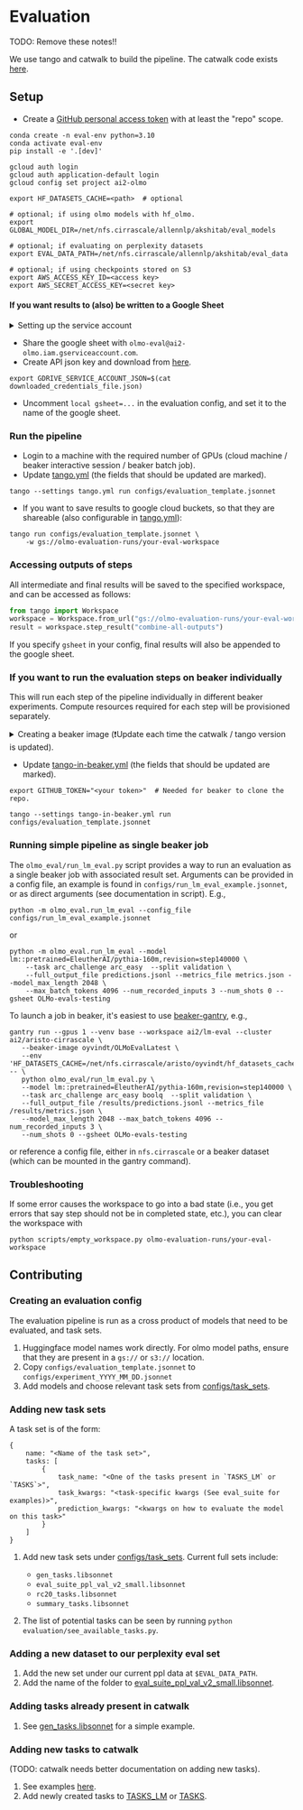 
# Evaluation

TODO: Remove these notes!!

We use tango and catwalk to build the pipeline.
The catwalk code exists [here](https://github.com/allenai/catwalk/tree/olmo-eval).


## Setup

* Create a [GitHub personal access token](https://github.com/settings/tokens/new) with at least the "repo" scope.

```commandline
conda create -n eval-env python=3.10
conda activate eval-env
pip install -e '.[dev]'
```

```commandline
gcloud auth login
gcloud auth application-default login
gcloud config set project ai2-olmo
```

```commandline
export HF_DATASETS_CACHE=<path>  # optional

# optional; if using olmo models with hf_olmo.
export GLOBAL_MODEL_DIR=/net/nfs.cirrascale/allennlp/akshitab/eval_models
 
# optional; if evaluating on perplexity datasets
export EVAL_DATA_PATH=/net/nfs.cirrascale/allennlp/akshitab/eval_data

# optional; if using checkpoints stored on S3
export AWS_ACCESS_KEY_ID=<access key>
export AWS_SECRET_ACCESS_KEY=<secret key>
```

#### If you want results to (also) be written to a Google Sheet

<details>
    <summary>Setting up the service account</summary>

#### ❗ NOTE: This is a one-time thing and has already been done for the ai2-olmo project.
* Authorization set up https://pygsheets.readthedocs.io/en/stable/authorization.html
</details>

* Share the google sheet with `olmo-eval@ai2-olmo.iam.gserviceaccount.com`.
* Create API json key and download from [here](https://console.cloud.google.com/iam-admin/serviceaccounts/details/116966732244811673427/keys?project=ai2-olmo).

```commandline
export GDRIVE_SERVICE_ACCOUNT_JSON=$(cat downloaded_credentials_file.json)
```

* Uncomment `local gsheet=...` in the evaluation config, and set it to the name of the google sheet.

### Run the pipeline

* Login to a machine with the required number of GPUs (cloud machine / beaker interactive session / beaker batch job).
* Update [tango.yml](tango.yml) (the fields that should be updated are marked).
```commandline
tango --settings tango.yml run configs/evaluation_template.jsonnet
```

* If you want to save results to google cloud buckets, so that they are shareable (also configurable in [tango.yml](tango.yml)):

```commandline
tango run configs/evaluation_template.jsonnet \
    -w gs://olmo-evaluation-runs/your-eval-workspace
```

### Accessing outputs of steps

All intermediate and final results will be saved to the specified workspace, and can be accessed as follows:

```python
from tango import Workspace
workspace = Workspace.from_url("gs://olmo-evaluation-runs/your-eval-workspace")
result = workspace.step_result("combine-all-outputs")
```

If you specify `gsheet` in your config, final results will also be appended to the google sheet.

### If you want to run the evaluation steps on beaker individually

This will run each step of the pipeline individually in different beaker experiments. Compute resources required for each step will be provisioned separately.


<details>
    <summary>Creating a beaker image (❗Update each time the catwalk / tango version is updated).</summary>

This is done so that each individual step does not need to install catwalk and tango, and other libraries, which can be slow.

[Reference](https://beaker-docs.apps.allenai.org/interactive/images.html#building-custom-images)

```commandline
beaker session create --gpus 1 --image beaker://ai2/cuda11.5-cudnn8-dev-ubuntu20.04 --bare --save-image
conda create -n eval-env python=3.10
conda activate eval-env
pip install -e '.[dev]'
exit
beaker image rename <image-id> llm_eval_image
```
</details>

* Update [tango-in-beaker.yml](tango-in-beaker.yml) (the fields that should be updated are marked).

```commandline
export GITHUB_TOKEN="<your token>"  # Needed for beaker to clone the repo.
```

```commandline
tango --settings tango-in-beaker.yml run configs/evaluation_template.jsonnet
```


### Running simple pipeline as single beaker job

The `olmo_eval/run_lm_eval.py` script provides a way to run an evaluation as a single beaker
job with associated result set. Arguments can be provided in a config file, an example is found 
in `configs/run_lm_eval_example.jsonnet`, or as direct arguments (see documentation in script). E.g.,

```commandline
python -m olmo_eval.run_lm_eval --config_file configs/run_lm_eval_example.jsonnet
```
or
```commandline
python -m olmo_eval.run_lm_eval --model lm::pretrained=EleutherAI/pythia-160m,revision=step140000 \
    --task arc_challenge arc_easy  --split validation \
    --full_output_file predictions.jsonl --metrics_file metrics.json --model_max_length 2048 \
    --max_batch_tokens 4096 --num_recorded_inputs 3 --num_shots 0 --gsheet OLMo-evals-testing
```

To launch a job in beaker, it's easiest to use [beaker-gantry](https://github.com/allenai/beaker-gantry), e.g.,
```commandline
gantry run --gpus 1 --venv base --workspace ai2/lm-eval --cluster ai2/aristo-cirrascale \
   --beaker-image oyvindt/OLMoEvalLatest \
   --env 'HF_DATASETS_CACHE=/net/nfs.cirrascale/aristo/oyvindt/hf_datasets_cache' -- \
   python olmo_eval/run_lm_eval.py \
   --model lm::pretrained=EleutherAI/pythia-160m,revision=step140000 \
   --task arc_challenge arc_easy boolq  --split validation \
   --full_output_file /results/predictions.jsonl --metrics_file /results/metrics.json \
   --model_max_length 2048 --max_batch_tokens 4096 --num_recorded_inputs 3 \
   --num_shots 0 --gsheet OLMo-evals-testing
```
or reference a config file, either in `nfs.cirrascale` or a beaker dataset (which can be mounted
in the gantry command).

### Troubleshooting

If some error causes the workspace to go into a bad state (i.e., you get errors that say step should not be in completed state, etc.), you can clear the workspace with

```commandline
python scripts/empty_workspace.py olmo-evaluation-runs/your-eval-workspace
```

## Contributing

### Creating an evaluation config

The evaluation pipeline is run as a cross product of models that need to be evaluated, and task sets.

1. Huggingface model names work directly. For olmo model paths, ensure that they are present in a `gs://` or `s3://` location.
2. Copy `configs/evaluation_template.jsonnet` to `configs/experiment_YYYY_MM_DD.jsonnet`
3. Add models and choose relevant task sets from [configs/task_sets](configs/task_sets).

### Adding new task sets

A task set is of the form:

```jsonnet
{
    name: "<Name of the task set>",
    tasks: [
        {
            task_name: "<One of the tasks present in `TASKS_LM` or `TASKS`>",
            task_kwargs: "<task-specific kwargs (See eval_suite for examples)>",
            prediction_kwargs: "<kwargs on how to evaluate the model on this task>"
        }
    ]
}
```

1. Add new task sets under [configs/task_sets](configs/task_sets). Current full sets include:
   * `gen_tasks.libsonnet`
   * `eval_suite_ppl_val_v2_small.libsonnet`
   * `rc20_tasks.libsonnet`
   * `summary_tasks.libsonnet`

2. The list of potential tasks can be seen by running `python evaluation/see_available_tasks.py`. 


### Adding a new dataset to our perplexity eval set

1. Add the new set under our current ppl data at `$EVAL_DATA_PATH`.
2. Add the name of the folder to [eval_suite_ppl_val_v2_small.libsonnet](configs/task_sets/eval_suite_ppl_val_v2_small.libsonnet).

### Adding tasks already present in catwalk

1. See [gen_tasks.libsonnet](configs/task_sets/gen_tasks.libsonnet) for a simple example.

### Adding new tasks to catwalk

(TODO: catwalk needs better documentation on adding new tasks).
1. See examples [here](https://github.com/allenai/catwalk/tree/olmo-eval/catwalk/tasks).
2. Add newly created tasks to [TASKS_LM](https://github.com/allenai/catwalk/blob/olmo-eval/catwalk/tasks/tasks_lm.py)
 or [TASKS](https://github.com/allenai/catwalk/blob/olmo-eval/catwalk/tasks/__init__.py).
